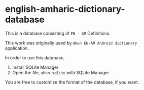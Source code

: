 # english-amharic-dictionary-database

This is a database consisting of `EN - AM` Definitions.

This work was originally used by `Ahun EN-AM Android dictionary` application.

In order to use this database,
  1. Install SQLite Manager 
  2. Open the file, `ahun.sqlite` with SQLite Manager

You are free to customize the format of the database, if you want.
